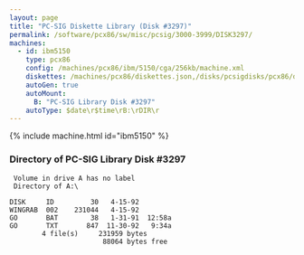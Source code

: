 ```yaml
---
layout: page
title: "PC-SIG Diskette Library (Disk #3297)"
permalink: /software/pcx86/sw/misc/pcsig/3000-3999/DISK3297/
machines:
  - id: ibm5150
    type: pcx86
    config: /machines/pcx86/ibm/5150/cga/256kb/machine.xml
    diskettes: /machines/pcx86/diskettes.json,/disks/pcsigdisks/pcx86/diskettes.json
    autoGen: true
    autoMount:
      B: "PC-SIG Library Disk #3297"
    autoType: $date\r$time\rB:\rDIR\r
---
```


{% include machine.html id="ibm5150" %}

### Directory of PC-SIG Library Disk #3297

     Volume in drive A has no label
     Directory of A:\

    DISK     ID         30   4-15-92
    WINGRAB  002    231044   4-15-92
    GO       BAT        38   1-31-91  12:58a
    GO       TXT       847  11-30-92   9:34a
            4 file(s)     231959 bytes
                           88064 bytes free
